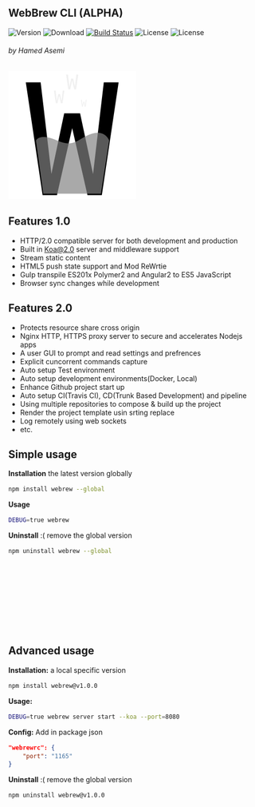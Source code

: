 ## WebBrew CLI (ALPHA)

![Version](https://img.shields.io/npm/v/webrew.svg)
![Download](https://img.shields.io/npm/dm/webrew.svg)
[![Build Status](https://travis-ci.org/hamedasemi/webrew.svg?branch=mainline)](https://travis-ci.org/hamedasemi/webrew)
![License](https://img.shields.io/npm/l/webrew.svg)
![License](https://img.shields.io/codecov/c/github/vuejs/vue/dev.svg)

###### by Hamed Asemi

![webrew](https://raw.githubusercontent.com/hamedasemi/webrew/mainline/assets/images/webrew.png)


## Features 1.0

- HTTP/2.0 compatible server for both development and production
- Built in Koa@2.0 server and middleware support
- Stream static content
- HTML5 push state support and Mod ReWrtie
- Gulp transpile ES201x Polymer2 and Angular2 to ES5 JavaScript
- Browser sync changes while development


## Features 2.0
- Protects resource share cross origin
- Nginx HTTP, HTTPS proxy server to secure and accelerates Nodejs apps
- A user GUI to prompt and read settings and prefrences
- Explicit cuncorrent commands capture
- Auto setup Test environment
- Auto setup development environments(Docker, Local)
- Enhance Github project start up
- Auto setup CI(Travis CI), CD(Trunk Based Development) and pipeline
- Using multiple repositories to compose & build up the project
- Render the project template usin srting replace
- Log remotely using web sockets
- etc.


## Simple usage

__Installation__ the latest version globally

```sh
npm install webrew --global
```

__Usage__
```sh
DEBUG=true webrew
```


__Uninstall__ :( remove the global version

```sh
npm uninstall webrew --global
```

<br><br><br><br><br><br><br><br>








## Advanced usage


__Installation:__ a local specific version

```sh
npm install webrew@v1.0.0
```


__Usage:__
```sh
DEBUG=true webrew server start --koa --port=8080
```


__Config:__
Add in package json

```json
"webrewrc": {
    "port": "1165"
}
```




__Uninstall__ :( remove the global version
```sh
npm uninstall webrew@v1.0.0
```
